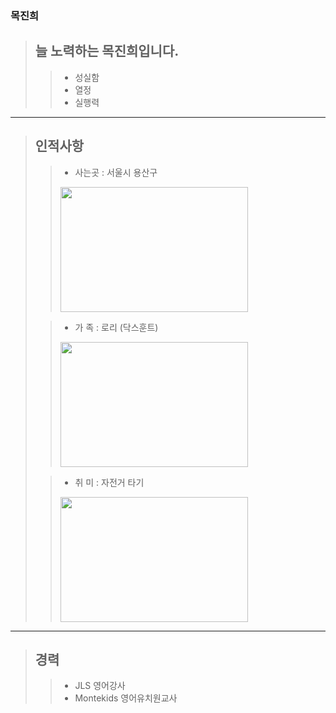 ### 목진희
> ## 늘 노력하는 목진희입니다.
> > * 성실함
> > * 열정
> > * 실행력   
   
----------------------------------   
   
> ## 인적사항
> > * 사는곳 : 서울시 용산구
> > <img width="300px" height="200px" src="https://github.com/Jin-tonix/Jin-tonix/assets/166350807/d0aa9c33-48f3-42a8-b568-6edfb1b1cdd3"/>
>
> > * 가  족 : 로리 (닥스훈트)
> > <img width="300px" height="200px" src="https://github.com/Jin-tonix/Jin-tonix/assets/166350807/cac9030e-c140-44cd-b31a-db35d3fb1e81"/>
> 
> > * 취  미 : 자전거 타기
> > <img width="300px" height="200px" src="https://github.com/Jin-tonix/Jin-tonix/assets/166350807/46ac3fb3-bee9-4054-a7cc-4a45e35fca35"/>
__________________

> ## 경력
> > * JLS 영어강사
> > * Montekids 영어유치원교사
